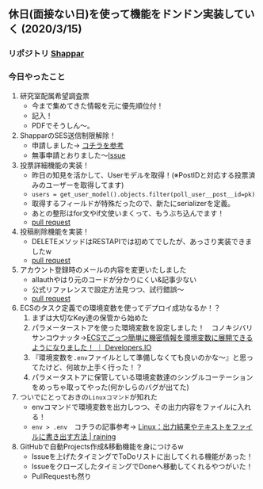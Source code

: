 ## 休日(面接ない日)を使って機能をドンドン実装していく (2020/3/15)

### リポジトリ [Shappar](https://github.com/Hirochon/Shappar)

### 今日やったこと
1. 研究室配属希望調査票
    - 今まで集めてきた情報を元に優先順位付！
    - 記入！
    - PDFでそうしん〜。
2. ShapparのSES送信制限解除！
    - 申請しました→ [コチラを参考](https://docs.aws.amazon.com/ja_jp/ses/latest/DeveloperGuide/request-production-access.html)
    - 無事申請とおりました〜[Issue](https://github.com/Hirochon/Shappar/issues/103)
3. 投票詳細機能の実装！
    - 昨日の知見を活かして、Userモデルを取得！(※PostIDと対応する投票済みのユーザーを取得してます)
    - `users = get_user_model().objects.filter(poll_user__post__id=pk)`
    - 取得するフィールドが特殊だったので、新たにserializerを定義。
    - あとの整形はfor文やif文使いまくって、もうぶち込んでます！
    - [pull request](https://github.com/Hirochon/Shappar/pull/107)
4. 投稿削除機能を実装！
    - DELETEメソッドはRESTAPIでは初めてでしたが、あっさり実装できましたw
    - [pull request](https://github.com/Hirochon/Shappar/pull/107)
5. アカウント登録時のメールの内容を変更いたしました
    - allauthやはり元のコードが分かりにくい&記事少ない
    - 公式リファレンスで設定方法見つつ、試行錯誤〜
    - [pull request](https://github.com/Hirochon/Shappar/pull/107)
6. ECSのタスク定義での環境変数を使ってデプロイ成功なるか！？
    1. まずは大切なKey達の保管から始めた
    2. パラメーターストアを使った環境変数を設定しました！　コノキジバリサンコウナッタ→[ECSでごっつ簡単に機密情報を環境変数に展開できるようになりました！ ｜ Developers.IO](https://dev.classmethod.jp/cloud/aws/ecs-secrets/)
    3. 『環境変数を`.env`ファイルとして準備しなくても良いのかな〜』と思ってたけど、何故か上手く行った！？
    4. パラメータストアに保管している環境変数達のシングルコーテーションをめっちゃ取ってやった(何かしらのバグが出てた)
7. ついでにとっておきの`Linuxコマンド`が知れた
    - envコマンドで環境変数を出力しつつ、その出力内容をファイルに入れる！
    - `env > .env`　コチラの記事参考→ [Linux：出力結果やテキストをファイルに書き出す方法 | raining](http://raining.bear-life.com/linux/出力結果やテキストをファイルに書き出す方法)
8. GitHubで自動Projects作成&移動機能を身につけるw
    - Issueを上げたタイミングでToDoリストに出してくれる機能があった！
    - IssueをクローズしたタイミングでDoneへ移動してくれるやつがいた！
    - PullRequestも然り
